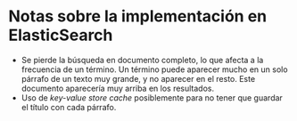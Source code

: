 # Notas sobre la implementación en ElasticSearch

- Se pierde la búsqueda en documento completo, lo que afecta a la frecuencia de un término. Un término puede aparecer mucho en un solo párrafo de un texto muy grande, y no aparecer en el resto. Este documento aparecería muy arriba en los resultados.
- Uso de *key-value store cache* posiblemente para no tener que guardar el título con cada párrafo.